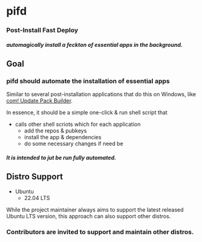 # pifd
### Post-Install Fast Deploy
##### automagically install a feckton of essential apps in the background.
##
## Goal
### pifd should automate the installation of essential apps 
Similar to several post-installation applications that do this on Windows, like [com! Update Pack Builder](https://www.com-magazin.de/news/business-it/servihttps://www.com-magazin.de/news/business-it/service-pack-fuer-alle-systeme-7137.htmlce-pack-fuer-alle-systeme-7137.html).

In essence, it should be a simple one-click & run shell script that
- calls other shell scriots which for each application
  - add the repos & pubkeys
  - install the app & dependencies
  - do some necessary changes if need be

##### It is intended to jut be run fully automated.
##
## Distro Support
- Ubuntu
  - 22.04 LTS

While the project maintainer always aims to support the latest released Ubuntu LTS version, this approach can also support other distros.
### Contributors are invited to support and maintain other distros.
